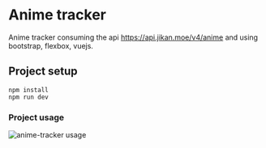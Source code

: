 # Anime tracker
Anime tracker consuming the api https://api.jikan.moe/v4/anime and using bootstrap, flexbox, vuejs.

 ## Project setup
```
npm install
npm run dev
```
### Project usage
![anime-tracker usage](https://user-images.githubusercontent.com/30128774/201990947-c4efa240-00bd-48be-9302-d2f37770a0a1.gif)
